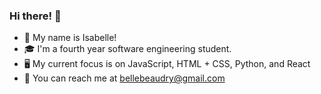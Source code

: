 ### Hi there! 🌸

- 🌿 My name is Isabelle!
- 🎓 I'm a fourth year software engineering student.
- 🖥️ My current focus is on JavaScript, HTML + CSS, Python, and React
- 💌 You can reach me at bellebeaudry@gmail.com
